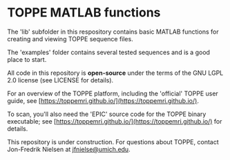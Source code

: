 # TOPPE MATLAB functions

The 'lib' subfolder in this respository contains basic MATLAB functions for creating and viewing TOPPE sequence files.

The 'examples' folder contains several tested sequences and is a good place to start.

All code in this repository is **open-source** under the terms of the GNU LGPL 2.0 license (see LICENSE for details).

For an overview of the TOPPE platform, including the 'official' TOPPE user guide, see [https://toppemri.github.io/](https://toppemri.github.io/).

To scan, you'll also need the 'EPIC' source code for the TOPPE binary executable; see [https://toppemri.github.io/](https://toppemri.github.io/) for details.

This repository is under construction. For questions about TOPPE, contact Jon-Fredrik Nielsen at jfnielse@umich.edu.
